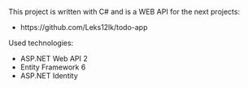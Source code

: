 This project is written with C# and is a WEB API for the next projects:
<ul>
    <li>https://github.com/Leks12lk/todo-app</li>
</ul>

Used technologies:
<ul>
	<li>ASP.NET Web API 2</li>
	<li>Entity Framework 6</li>
	<li>ASP.NET Identity</li>	
</ul>